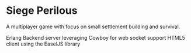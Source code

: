 Siege Perilous
==============

A multiplayer game with focus on small settlement building and survival.

Erlang Backend server leveraging Cowboy for web socket support
HTML5 client using the EaselJS library


